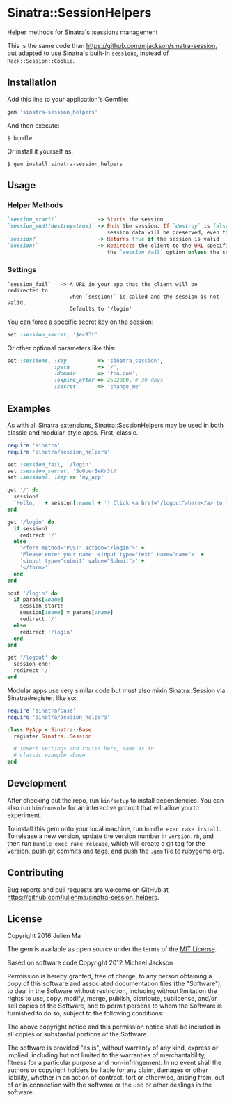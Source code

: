 # Sinatra::SessionHelpers

Helper methods for Sinatra's :sessions management

This is the same code than https://github.com/mjackson/sinatra-session, but adapted to use Sinatra's built-in `sessions`, instead of `Rack::Session::Cookie`.

## Installation

Add this line to your application's Gemfile:

```ruby
gem 'sinatra-session_helpers'
```

And then execute:

    $ bundle

Or install it yourself as:

    $ gem install sinatra-session_helpers

## Usage

### Helper Methods

```ruby
`session_start!`             -> Starts the session
`session_end!(destroy=true)` -> Ends the session. If `destroy` is false then 
                                session data will be preserved, even though future calls to `session?` will return false
`session?`                   -> Returns true if the session is valid
`session!`                   -> Redirects the client to the URL specified in 
                                the `session_fail` option unless the session is valid
```

### Settings

```
`session_fail`   -> A URL in your app that the client will be redirected to
                    when `session!` is called and the session is not valid.
                    Defaults to '/login'
```

You can force a specific secret key on the session:

```ruby
set :session_secret, '$ecR3t'
```

Or other optional parameters like this:

```ruby
set :sessions, :key          => 'sinatra.session',
               :path         => '/',
               :domain       => 'foo.com',
               :expire_after => 2592000, # 30 days
               :secret       => 'change_me'
```

## Examples

As with all Sinatra extensions, Sinatra::SessionHelpers may be used in both classic and modular-style apps. First, classic.

```ruby
require 'sinatra'
require 'sinatra/session_helpers'

set :session_fail, '/login'
set :session_secret, 'So0perSeKr3t!'
set :sessions, :key => 'my_app'

get '/' do
  session!
  'Hello, ' + session[:name] + '! Click <a href="/logout">here</a> to logout.'
end

get '/login' do
  if session?
    redirect '/'
  else
    '<form method="POST" action="/login">' +
    'Please enter your name: <input type="text" name="name">' +
    '<input type="submit" value="Submit">' +
    '</form>'
  end
end

post '/login' do
  if params[:name]
    session_start!
    session[:name] = params[:name]
    redirect '/'
  else
    redirect '/login'
  end
end

get '/logout' do
  session_end!
  redirect '/'
end
```

Modular apps use very similar code but must also mixin Sinatra::Session via Sinatra#register, like so:

```ruby
require 'sinatra/base'
require 'sinatra/session_helpers'

class MyApp < Sinatra::Base
  register Sinatra::Session

  # insert settings and routes here, same as in
  # classic example above
end
```

## Development

After checking out the repo, run `bin/setup` to install dependencies. You can also run `bin/console` for an interactive prompt that will allow you to experiment.

To install this gem onto your local machine, run `bundle exec rake install`. To release a new version, update the version number in `version.rb`, and then run `bundle exec rake release`, which will create a git tag for the version, push git commits and tags, and push the `.gem` file to [rubygems.org](https://rubygems.org).

## Contributing

Bug reports and pull requests are welcome on GitHub at https://github.com/julienma/sinatra-session_helpers.


## License

Copyright 2016 Julien Ma

The gem is available as open source under the terms of the [MIT License](http://opensource.org/licenses/MIT).

Based on software code Copyright 2012 Michael Jackson

Permission is hereby granted, free of charge, to any person obtaining a copy of this software and associated documentation files (the "Software"), to deal in the Software without restriction, including without limitation the rights to use, copy, modify, merge, publish, distribute, sublicense, and/or sell copies of the Software, and to permit persons to whom the Software is furnished to do so, subject to the following conditions:

The above copyright notice and this permission notice shall be included in all copies or substantial portions of the Software.

The software is provided "as is", without warranty of any kind, express or implied, including but not limited to the warranties of merchantability, fitness for a particular purpose and non-infringement. In no event shall the authors or copyright holders be liable for any claim, damages or other liability, whether in an action of contract, tort or otherwise, arising from, out of or in connection with the software or the use or other dealings in the software.
